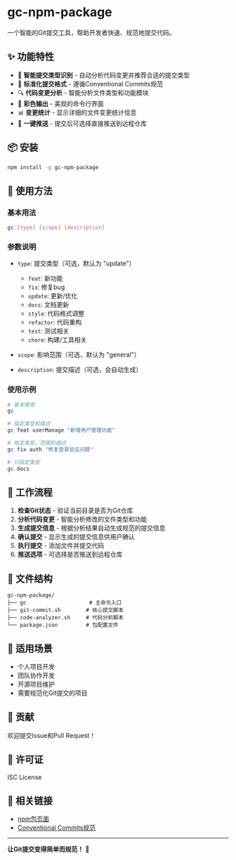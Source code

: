 # gc-npm-package

一个智能的Git提交工具，帮助开发者快速、规范地提交代码。

## ✨ 功能特性

- 🚀 **智能提交类型识别** - 自动分析代码变更并推荐合适的提交类型
- 📝 **标准化提交格式** - 遵循Conventional Commits规范
- 🔍 **代码变更分析** - 智能分析文件类型和功能模块
- 🎨 **彩色输出** - 美观的命令行界面
- 📊 **变更统计** - 显示详细的文件变更统计信息
- 🚀 **一键推送** - 提交后可选择直接推送到远程仓库

## 📦 安装

```bash
npm install -g gc-npm-package
```

## 🚀 使用方法

### 基本用法

```bash
gc [type] [scope] [description]
```

### 参数说明

- `type`: 提交类型（可选，默认为 "update"）
  - `feat`: 新功能
  - `fix`: 修复bug
  - `update`: 更新/优化
  - `docs`: 文档更新
  - `style`: 代码格式调整
  - `refactor`: 代码重构
  - `test`: 测试相关
  - `chore`: 构建/工具相关

- `scope`: 影响范围（可选，默认为 "general"）
- `description`: 提交描述（可选，会自动生成）

### 使用示例

```bash
# 基本使用
gc

# 指定类型和描述
gc feat userManage "新增用户管理功能"

# 指定类型、范围和描述
gc fix auth "修复登录验证问题"

# 只指定类型
gc docs
```

## 🔧 工作流程

1. **检查Git状态** - 验证当前目录是否为Git仓库
2. **分析代码变更** - 智能分析修改的文件类型和功能
3. **生成提交信息** - 根据分析结果自动生成规范的提交信息
4. **确认提交** - 显示生成的提交信息供用户确认
5. **执行提交** - 添加文件并提交代码
6. **推送选项** - 可选择是否推送到远程仓库

## 📁 文件结构

```
gc-npm-package/
├── gc                    # 主命令入口
├── git-commit.sh        # 核心提交脚本
├── code-analyzer.sh     # 代码分析脚本
└── package.json         # 包配置文件
```

## 🎯 适用场景

- 个人项目开发
- 团队协作开发
- 开源项目维护
- 需要规范化Git提交的项目

## 🤝 贡献

欢迎提交Issue和Pull Request！

## 📄 许可证

ISC License

## 🔗 相关链接

- [npm包页面](https://www.npmjs.com/package/gc-npm-package)
- [Conventional Commits规范](https://www.conventionalcommits.org/)

---

**让Git提交变得简单而规范！** 🎉
